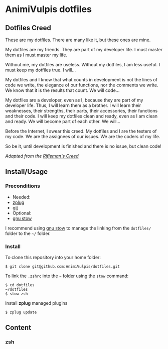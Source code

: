 # AnimiVulpis dotfiles

## Dotfiles Creed

These are my dotfiles.
There are many like it, but these ones are mine.

My dotfiles are my friends.
They are part of my developer life.
I must master them as I must master my life.

Without me, my dotfiles are useless.
Without my dotfiles, I am less useful.
I must keep my dotfiles true.
I will...

My dotfiles and I know that what counts in development is not the lines of code we write, the elegance of our functions, nor the comments we write.
We know that it is the results that count.
We will code...

My dotfiles are a developer, even as I, because they are part of my developer life.
Thus, I will learn them as a brother.
I will learn their weaknesses, their strengths, their parts, their accessories, their functions and their code.
I will keep my dotfiles clean and ready, even as I am clean and ready.
We will become part of each other.
We will...

Before the Internet, I swear this creed.
My dotfiles and I are the testers of my code.
We are the assignees of our issues.
We are the coders of my life.

So be it, until development is finished and there is no issue, but clean code!

_Adapted from the [Rifleman's Creed](https://en.wikipedia.org/wiki/Rifleman%27s_Creed)_

## Install/Usage

### Preconditions

- Needed:
 - [zplug](https://github.com/zplug/zplug)
 - [git](https://git-scm.com/)
- Optional:
 - [gnu stow](https://www.gnu.org/software/stow/)

I recommend using [gnu stow](https://www.gnu.org/software/stow/) to manage the linking from the `dotfiles/` folder to the `~/` folder.

### Install

To clone this repository into your home folder:

	$ git clone git@github.com:AnimiVulpis/dotfiles.git

To link the `.zshrc` into the `~` folder using the `stow` command:

    $ cd dotfiles
	~/dotfiles
	$ stow zsh

Install **zplug** managed plugins

    $ zplug update

## Content

### zsh
